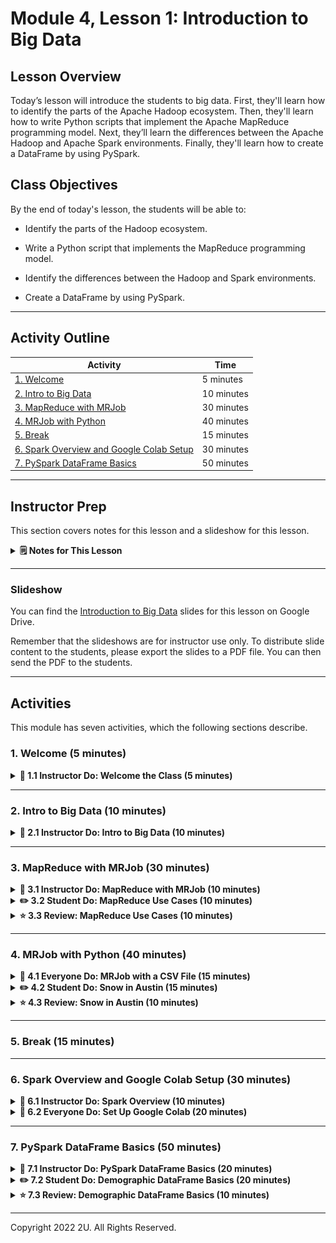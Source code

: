 # Module 4, Lesson 1: Introduction to Big Data

## Lesson Overview

Today’s lesson will introduce the students to big data. First, they'll learn how to identify the parts of the Apache Hadoop ecosystem. Then, they'll learn how to write Python scripts that implement the Apache MapReduce programming model. Next, they’ll learn the differences between the Apache Hadoop and Apache Spark environments. Finally, they'll learn how to create a DataFrame by using PySpark.

## Class Objectives

By the end of today's lesson, the students will be able to:

- Identify the parts of the Hadoop ecosystem.

- Write a Python script that implements the MapReduce programming model.

- Identify the differences between the Hadoop and Spark environments.

- Create a DataFrame by using PySpark.

---

## Activity Outline

| Activity | Time | 
| -- | -- | 
| [1. Welcome](#Section1) | 5 minutes |
| [2. Intro to Big Data](#Section2) | 10 minutes |
| [3. MapReduce with MRJob](#Section3) | 30 minutes |
| [4. MRJob with Python](#Section4) | 40 minutes |
| [5. Break](#Section5) | 15 minutes |
| [6. Spark Overview and Google Colab Setup](#Section6) | 30 minutes |
| [7. PySpark DataFrame Basics](#Section7) | 50 minutes |

---

## Instructor Prep

This section covers notes for this lesson and a slideshow for this lesson.

<details>
  <summary><strong>🗒️ Notes for This Lesson</strong></summary>

* Today’s lesson will primarily focus on familiarizing the students with MapReduce, Hadoop, and Spark. It will cover basic MapReduce concepts, and the students will get the opportunity to write a Python script that implements MapReduce. The students will get set up with Spark and learn how to use PySpark with external databases.

* Today’s lesson is intended to help the students understand the basics of PySpark and to prepare them for the next three classes, which cover Spark SQL and Spark optimization.

* Because MapReduce and Spark are newer concepts for the students, some might struggle with parts of the setup and the basic functions. So, feel free to spend extra time as needed and where you think is best.

* The TAs should be ready to help explain and break down concepts for any students who struggle to grasp the material.

* Remind the students that they can download the files and instructions for the activities by using the AWS links in Canvas. Please send out the files and instructions to any students who haven't downloaded the files for today.

</details>

---

### <a name="slideshow"></a> Slideshow

You can find the [Introduction to Big Data](https://docs.google.com/presentation/d/1Snzph1Gh9m_xkoGOUkoPhT6uFa5x3jYjVT0Go1JfYBs/edit?usp=sharing) slides for this lesson on Google Drive.

Remember that the slideshows are for instructor use only. To distribute slide content to the students, please export the slides to a PDF file. You can then send the PDF to the students.

---

## Activities

This module has seven activities, which the following sections describe.

### 1. <a name="Section1"></a> Welcome (5 minutes)

<details>
  <summary><strong>📣 1.1 Instructor Do: Welcome the Class (5 minutes)</strong></summary>

* Open the slides, and welcome the students to class.

* Let the students know that today's lesson will begin the “Big Data and Spark” unit. 

* Explain the class objectives, and point out that today’s lesson will serve as an introduction to big data and how to use Hadoop (specifically, mrjob) and Spark (specifically, PySpark and Spark SQL) to map and reduce big datasets.

</details>

--- 

### 2. <a name="Section2"></a> Intro to Big Data (10 minutes)

 <details>
  <summary><strong>📣 2.1 Instructor Do: Intro to Big Data (10 minutes)</strong></summary>
  <br>

* Note that In this activity, the students will learn about big data. You’ll cover what big data is, just how big it is, what the four Vs of big data are, and which technologies we'll use to process big data. The students might use some of these skills in their careers, so it's important that they understand all these basics. Today's class will cover a few of the most popular big data technologies, including Hadoop (specifically, mrjob) and Spark (specifically, PySpark and Spark SQL).

* Continue going through the slides to introduce big data to the class.

* Explain that **big data** refers to a large amount of structured, unstructured, or semi-structured data that’s received at a fast rate, that’s received with the utmost accuracy, and that needs to be processed at a high capacity. Continue explaining big data as follows:

  * Large datasets have been on the rise since the inception of the internet. But, what’s a large dataset? And, just how big is big data? 

  * In the late 1990s, the term “big data” referred to any information that filled more than a gigabyte. Today, big data can range from hundreds of gigabytes to exabytes of data. To give us an idea of just how big these amounts are, the following table lists data sizes along with an example of what each size might contain:

    | Size | Example | 
    |----|----|
    | One kilobyte (KB) | A paragraph in a text document |
    | One megabyte (MB) | A small novel |
    | One gigabyte (GB) | Either about 10,000 rows in a CSV file or one low-definition streamed movie |
    | One terabyte (TB) | About 500 hours worth of videos on the internet |
    | One petabyte (PB) | About 11,000 high-definition movies |
    | One exabyte (EB) | About 11 million high definition movies |

    **Note:** Netflix has about 100 petabytes worth of stored videos across the world.

  * Generally, we consider a dataset to be big data if it’s too large for an operational database. An **operational database** allows users to modify, retrieve, and manage data in real time. Operational databases might include those for payroll records, customer information, and employee data.

  * Because no clear line exists between big data and a regular dataset, we sometimes find it hard to identify the right tools for the job.

  * With big data, we generally can't use the wrong tool for the job. But, using a tool like MapReduce or Spark might be unnecessary if we need to process only a few lines of data.

  * Those tools can process data that’s much, much bigger.

  * So, using a tool like Hadoop or Spark might be extreme for a specific job. Some employers might want you to use Spark because it’s a fantastic tool. But, it’s not necessarily the best tool for the job if only a small amount of data exists.

* Explain the four Vs of big data:

  * **Volume:** The size of the data.

  * **Velocity:** The rate at which the data is received.

  * **Variety:** The diversity of the data: structured, unstructured, or semi-structured.

  * **Veracity:** The uncertainty of the data. That is, how accurate is the data? Does it include errors, abnormalities, or biases?

* Share the technologies that we can use when dealing with big data, as follows:

  * Several technologies exist that we can use when dealing with big data. But, Apache Hadoop is one that’s commonly used to process big data. Hadoop was developed as part of an open-source project within the Apache Software Foundation.

  * **Hadoop** is an open-source framework for big data. It consists of several components.

  * The **Hadoop Distributed File System (HDFS)** enables the efficient and cheap storage of large quantities of data across multiple servers while minimizing the risk of data loss.

  * **Hive** is a SQL-like query tool for big data.

  * **MapReduce** simultaneously processes vast amounts of multi-terabyte datasets in large clusters, or on multiple servers, in a fault-tolerant manner.

  * To understand MapReduce with an analogy, imagine that you want to know the number of books that a library contains. You can divide this problem into two tasks. The first is counting the books, which corresponds to the mapping part. The second is tallying all the results, which corresponds to the reducing part.

  * Hadoop has several other components, too. Remember that Hadoop is a suite of tools that’s designed to meet the challenges of processing large amounts of data.

* Tell the students that they’ll practice these skills in the upcoming activities.

* Answer any questions before moving on.

 </details>

---

### 3. <a name="Section3"></a> MapReduce with MRJob (30 minutes)

<details>
  <summary><strong>📣 3.1 Instructor Do: MapReduce with MRJob (10 minutes)</strong></summary>
  <br>

* Note that you’ll now present a deeper dive into MapReduce. Although Spark is typically a more popular choice, the students might use MapReduce in their careers. So, it’s important that they understand both the context and the role of MapReduce in big data.

* Continue going through the slides to introduce MapReduce with MRJob to the class, as follows:

  * We’ll take our first dip into the vast ocean that is big data through MRJob. **MRJob** is a Python library that people can use to locally prototype MapReduce jobs.

  * Let’s learn what a MapReduce job is and what it’s used for.

  * Google created MapReduce with the initial purpose of indexing all the information on the internet. Now, people use MapReduce as a way to distribute and process the data in a cluster. Basically, a MapReduce job divides the input data into chunks, which the map tasks process in a parallel manner.

  * **Mapping** means splitting up data, preprocessing it, and then converting it into key-value pairs.

  * **Reducing** means aggregating the results.

  * Consider the following example use case for MapReduce:

    * Imagine that our organization collects temperature data every day of the year for a city in the United States. This implies that for a particular year, we'll have 365 files&mdash;each of which contains a list of temperatures for each day. The day temperature data forms key-value pairs.

  * We can use MapReduce to find many aggregations. But, one example is the average maximum temperature for each day over all the days in the dataset.

* Answer any questions before moving on.

</details>

<details>
  <summary><strong>✏️ 3.2 Student Do: MapReduce Use Cases (10 minutes)</strong></summary>
<br>

* Continue with the slides to explain this activity.

* Explain that the students will find common use cases of MapReduce. Being able to research and learn about other common use cases is an important skill to have in their careers.

**File:**

  * [README.md](Activities/01-Stu_MapReduceUseCases/README.md)

</details>

<details>
  <summary><strong>⭐ 3.3 Review: MapReduce Use Cases (10 minutes)</strong></summary>
<br>

* Continue with the slides, and review the activity.

* Open the [README.md](Activities/01-Stu_MapReduceUseCases/Solved/README.md) solution, and then share some possible use cases of MapReduce with the students.

* Make sure to do the following:

  * Ask the students which use cases they found.

  * Discuss the use cases that the solution file supplies.

* Answer any questions before moving on.

</details>

---

### 4. <a name="Section4"></a> MRJob with Python (40 minutes)

<details>
  <summary><strong>🎉 4.1 Everyone Do: MRJob with a CSV File (15 minutes)</strong></summary>
<br>

* **Files:**

  * [hot_solved.py](Activities/02-Evr_MrJob_CSV/Solved/hot_solved.py)

  * [austin_weather_2017.csv](Activities/02-Evr_MrJob_CSV/Resources/austin_weather_2017.csv)

* Continuing with the slides, lead the students through this activity.

* Explain that in an earlier activity, the students learned about real-life use cases for MapReduce. Now, they’ll learn how to implement MapReduce by using MRJob. And although PySpark tends to be more popular in the data engineering and data science fields, it's important to learn the context of MapReduce and how to implement it. 

* Explain that in this activity, we'll use MRJob with a CSV file to count the number of hot days in Austin, Texas.

* Remind the students that MapReduce is intended to distribute and process large data files.

* Tell the students that MRJob is a Python package that we can use to locally test our MapReduce code on our own computers. And, people often refer to MapReduce code as **MapReduce jobs**. 

* Send out the link to [Writing your first job](https://mrjob.readthedocs.io/en/latest/guides/quickstart.html#writing-your-first-job) in the MRJob documentation. Then have the students install MRJob into their PythonDataSci conda environments by running the following command:

  ```text
  pip install mrjob
  ````

* Tell the students to open the `austin_weather_2017.csv` file.

* Open [hot_solved.py](Activities/02-Evr_MrJob_CSV/Solved/hot_solved.py), and then live code the solution, making sure to point out the following:

  * First, we import the `MRJob` class, as the following code shows:

    ```python
    from mrjob.job import MRJob
    ```

  * Next, we create a class named `Hot_days` that inherits the `MrJob` class, as the following code shows:

    ```python
    class Hot_Days(MRJob):
    ```

  * In the `mapper` function, we split each line in the CSV file on the comma (",") and save the values in the array to the following variables: `station`, `name`, `state`, `date`, `snow`, `tmax`, and `tmin`, as the following code shows:

    ```python
    def mapper(self, key, line):
        (station, name, state, date, snow, tmax, tmin) = line.split(",")
    ```

  * Then, we use a conditional statement to find the days when the temperature was greater than or equal to 100 degrees, as the following code shows:

    ```python
    if tmax and int(tmax) >= 100:
        yield name, 1
    ```
 
    * Because some lines of data don't have a value for `tmax`, we need to ensure that its value isn’t "none" in the conditional statement.

    * We read in the `tmax` value as a string but must convert it to an integer before we can compare it with 100.

    * If `tmax` passes the condition, we yield the name of the station where the temperature was recorded and 1. The `yield` statement produces a sequence of key-value pairs that get passed to the `reducer` function..

  * The `reducer` function takes three arguments: `self` and the key-value pairs from the `mapper` function output. We can name the key-value pairs anything we want. In this case, we use `name` for the name of the station and `hot` for the hot days. Inside the `reducer` function, we aggregate the sum of the days for which it was over 100 degrees for each location, as the following code shows:

    ```python
    def reducer(self, name, hot):
        yield name, sum(hot)
    ```

  * Next, let’s find out how to get all the days with a temperature that was greater than or equal to 100 degrees for all the weather stations in Austin, Texas.

  * In Terminal (on macOS) or Git Bash (on Windows), navigate to the `02-Evr_MrJob_CSV` folder, and then run the following command: 

    ```text
    python Solved/hot_solved.py austin_weather_2017.csv
    ```

    Notice that we use the `python` command to run the `hot_solved.py` file. Then, we must add the name of the file that we want to run our `HotDays` class on. The following image shows the result of running our command:

    ![A screenshot depicts the output.](Images/MrJob_output.png)

    As the preceding image shows, four weather stations in Austin recorded days with a temperature that was greater than or equal to 100 degrees. And, the output lists each of those weather station names along with the number of days that each recorded a hot temperature.

* Answer any questions before moving on. 

</details>

<details>
  <summary><strong>✏️ 4.2 Student Do: Snow in Austin (15 minutes)</strong></summary>
  <br>

* Continue with the slides to explain this activity.

* Explain that the students will use MRJob to return the days when it snowed in Austin, Texas.

**Files:**

  * [README.md](Activities/03-Stu_Austin_Snow/README.md)

  * [austin_weather_2017.csv](Activities/03-Stu_Austin_Snow/Resources/austin_weather_2017.csv)

</details>

<details>
  <summary><strong>⭐ 4.3 Review: Snow in Austin (10 minutes)</strong></summary>
  <br>

* Send out the following solution files to the students:

  * [snow.py](Activities/03-Stu_Austin_Snow/Solved/snow.py)

  * [bonus.py](Activities/03-Stu_Austin_Snow/Solved/bonus.py)

* Continue with the slides, and review the activity.

* Open `snow.py`, and then review the code (while answering any questions that arise) as follows:

  **Note:** Ask for a student volunteer to describe each part of the code.

  * In the mapper, we split on the comma (",") and save the respective variables.

  * The `if` statement checks for data in the `snow` variable, converts it to the `float` data type, and checks if the value is greater than zero.

  * If the value is greater than zero, the mapper yields the date and 1.

  * The reducer should yield the date and the maximum from the list of 1s. That way, we’ll produce only one date with a 1. If we used `sum`, we’d return all the dates with a number representing the number of stations that recorded snow data on that date.

* The solution code is as follows:

  ```python
  from mrjob.job import MRJob


  class Snow_days(MRJob):

      def mapper(self, key, line):
          (station, name, state, date, snow, tmax, tmin) = line.split(",")
          if snow and float(snow) > 0:
              yield date, 1

      def reducer(self, date, snow):
          yield date, max(snow)


  if __name__ == "__main__":
      Snow_days.run()
  ```

* Answer any remaining questions about MapReduce, MRJob, or this activity.

* Next, review the `bonus.py` solution, as follows:

  * This time, we yield the date and the amount of snow from the mapper.

  * When the reducer yields `max(snow)`, it finds the maximum amount of snow on that date.

  * The solution code is as follows:

    ```python
    from mrjob.job import MRJob


    class Snow_days(MRJob):

        def mapper(self, key, line):
            (station, name, state, date, snow, tmax, tmin) = line.split(",")
            if snow and float(snow) > 0:
                yield date, 1

        def reducer(self, date, snow):
            yield date, max(snow)


    if __name__ == "__main__":
        Snow_days.run()
    ```

* Answer any questions before moving on.

</details>

---

### 5. <a name="Section5"></a> Break (15 minutes)

---

### 6. <a name="Section6"></a> Spark Overview and Google Colab Setup (30 minutes)

 <details>
  <summary><strong>📣 6.1 Instructor Do: Spark Overview (10 minutes)</strong></summary>
  <br>

* **Files:**

  * [spark_dataframe_basics.ipynb](Activities/04-Ins_Pyspark_DataFrames_Basics/Solved/Data_Transformation_and_Cleaning.ipynb)

  * [food.csv](Activities/04-Ins_Pyspark_DataFrames_Basics/Resources/food.csv)

* Send out `spark_dataframe_basics.ipynb` so that any students who want to follow along with your demonstration can do so.

* Continuing with the slides, explain that you'll provide an overview of Spark to the class, including its background and why it was developed.

* Introduce Spark by explaining the following:

  * MapReduce was an amazing leap forward for handling massive amounts of data, but it was still slow. So, the AMPLab group at UC Berkeley came up with the idea of storing data in Resilient Distributed Datasets (RDDs) and using memory instead of disk space. That improved the speed by 100 times.

    * Although AMPLab developed Spark, they later donated it to the Apache Software Foundation&mdash;which now maintains it. That’s why you might find it called Apache Spark, just like you might find Hadoop called Apache Hadoop.

  * As Spark evolved to its current version, 3.x, the direct use of RDDs was simplified by the use of datasets and DataFrames. 

  * Spark can be programmed in Scala, Python, Java, R, and SQL. It has a rich ecosystem and is very scalable.

    * We'll use PySpark, which allows us to interface with the RDDs in Spark by using the Python API. 

  * Spark uses in-memory computation instead of a disk-based solution. That means it has a limited need to read or write data from disks.

  * Spark has two other components: Spark SQL and Spark Streaming. We'll learn more about Spark SQL later in this course.

* Answer any questions before moving on.

 </details>

 <details>
  <summary><strong>🎉 6.2 Everyone Do: Set Up Google Colab (20 minutes)</strong></summary>
  <br>

* Continuing with the slides, lead the students through this activity.

* Explain that the students will set up Google Colab so that they can begin to program Spark code.

* Introduce Google Colab as follows:

  * **Google Colaboratory**, or **Google Colab**, is a tool that we can use to run Spark jobs&mdash;without having to do all the setup on our computers.

  * In your future careers, you might not use Google Colab as your environment very often. But, it offers a fantastic place to learn and practice.

  * In your future careers, you’ll more often set up Spark to run on your local computer or use a vendor that provides Spark capability.

  * In today’s lesson, we’ll use cloud-based Jupyter notebooks to run Spark. Specifically, we’ll use Google Colab Jupyter notebooks, which are Google-hosted Jupyter notebooks.

  * These Google Colab Jupyter notebooks allow for an easier installation of Spark and the use of cloud computing power.

* Note that the students will each need a Google account to use these notebooks. If anyone doesn’t already have such an account, encourage them to sign up now.

#### Set Up Google Colab

To set up Google Colab, instruct the students to follow along on their computers, and then complete the following steps:

1. Go to [Welcome To Colaboratory](https://colab.research.google.com/notebooks/welcome.ipynb).

2. Once you have a Google account set up, go to [Google drive](https://www.google.com/drive/), and then select the “Go to Google Drive” button.

    ![“”](Images/google_go_to_google_drive.png)

3. Notice that My Drive displays. Select the New button. (Note that we’re going to add the Google Colaboratory application to our folders.)

    ![“”](Images/google_new.png)

4. Scroll down, and then select “Connect more apps.”

      ![“”](Images/google_add_colab.png)

    * In the “Search apps” box, enter "colab" (without the quotation marks), and then press Enter to search for the Colaboratory application.

      ![“”](Images/google_connect-colab.png)

    * Select the Colaboratory application.

5. Select the New button, select More, and then select Colaboratory to create a Colab notebook.

    ![“”](Images/google_create-notebook.png)

6. Notice that a new tab opens with a new notebook. And, the functionality resembles that of Jupyter Notebook, but now, everything is hosted online.

7. Be aware that we can upload notebooks directly to Colab. To upload the [spark_dataframe_basics.ipnyb](Activities/04-Ins_Pyspark_DataFrames_Basics/Solved/spark_dataframe_basics.ipynb) file, complete the following steps:

    * In the Colab notebook that you just opened, on the File menu, select “Upload notebook.”

      ![“”](Images/google_upload_notebook.png)

    *  Select the `spark_dataframe_basics.ipnyb` file to upload it to the `Colaboratory` folder. Alternatively, you can click the file on your computer and then place it in the `Colaboratory` folder.

8. Note that when you upload notebooks, their location in Google Drive defaults to the `Colaboratory` folder. But, you can move them to any folder in your Google Drive.

* Answer any questions before moving on.

</details>

---

### 7. <a name="Section7"></a> PySpark DataFrame Basics (50 minutes)

<details>
  <summary><strong>📣 7.1 Instructor Do: PySpark DataFrame Basics (20 minutes)</strong></summary>
  <br>

* Explain that the students will now learn how to use the Python API for Spark (PySpark) and how to write PySpark code. PySpark tends to be more popular than the Scala API for Spark because of the popularity of Python.

* Introduce PySpark and how to write PySpark code as follows:

  * When using Colab, each time that you open a new notebook, you need to install Spark and create a Spark session.

* Note that next, you’ll demonstrate how to use PySpark.

#### PySpark Demonstration

1. In Colab, open [spark_dataframe_basics.ipnyb](Activities/04-Ins_Pyspark_DataFrames_Basics/Solved/spark_dataframe_basics.ipynb).

2. Explain the first two code blocks as follows:

    * The first block of code might seem challenging. But, it just installs Spark into our Colab environment. That takes only a few seconds and saves us from the trouble of locally configuring Spark.

      **Important:** Spark constantly gets updated. So, the version in the code might be outdated. If you run into an issue with installing Spark, go to the [Index of /spark](http://www.apache.org/dist/spark/) to find the most current version, and then update the version in the variable. You’ll need to update this for all your notebooks. 

    * The second block of code starts a new Spark session and names it `DataFrameBasics`, as the following code shows:

      ```python
      # Start Spark session
      from pyspark.sql import SparkSession
      spark = SparkSession.builder.appName("DataFrameBasics").getOrCreate()
      ```

    * A **Spark session** is a way for you to control your Spark application. Before interacting with Spark, you need to start a session and name the app. You can use any name, but it’s recommended to associate the app name with what you’re working on.

    * You’ll need to run these two blocks of code with every new notebook that will use Spark. Only the app name will change.

3. Note that we’ve now installed Spark in the notebook and started a session.

4. Explain that we can manually create a DataFrame by using the `createDataFrame` function, as the following code shows:

    ```python
    # Create DataFrame manually
    dataframe = spark.createDataFrame([
                                      (0, "Here is our DataFrame"),
                                      (1, "We are making one from scratch"),
                                      (2, "This will look very similar to a Pandas DataFrame")
    ], ["id", "words"])

    dataframe.show()
    ```

#### Reading From Amazon S3 Buckets

1. Explain that next, you'll demonstrate how to read an external file from an Amazon Simple Storage Service (S3) data storage bucket by using PySpark.

2. Mention that accessing data from external sources is something that data engineers and data scientists do:

    * Data engineers extract data from external sources, transform the data, and load the transformed data in a database. 

    * Data scientists use statistics and machine learning algorithms on the transformed data to extract meaning from data and interpret it.

3. Introduce S3 as follows:

    * **S3** is a service from Amazon Web Services (AWS) that we can use to store files in the cloud.

    * A **bucket** is like a separate folder where we can store files. Buckets generally help keep files organized.

    * We can access the files in S3 buckets in various ways. Today, we’ll practice directly reading in files from S3 buckets as part of our PySpark code.

4. Explain that Colab can read datasets directly from the cloud rather than from local files. For example, Colab reads data from an S3 bucket in the following code:

    ```python
    # Read in data from S3 Buckets
    from pyspark import SparkFiles
    url = "https://2u-data-curriculum-team.s3.amazonaws.com/nflx-data-science-adv/week-4/food.csv"
    spark.sparkContext.addFile(url)
    df = spark.read.csv(SparkFiles.get("food.csv"), sep=",", header=True)
    ```

5. Explain that like Pandas, Spark has a way to read in data and store it as a DataFrame. Spark DataFrames conceptually resemble Pandas DataFrames. But with Spark, the data is distributed.

    * Spark DataFrames organize data in a column-and0row format, where each column represents a variable, and each row represents a data point.

    * Spark DataFrames take in data from various sources, apply transformations, and collect and display data.

    * When JSON data gets loaded, the schema might not always be correct. So, Spark allows for importing types and manually setting the schema.

    * Accessing and manipulating data in Spark resembles doing so in Pandas.

6. Explain that a `StructField` takes the column name, defines the data type, and takes a Boolean. This is necessary because JSON files need to have the schema manually set. 

    * Spark uses the `show()` method to display data from DataFrames.

    * Spark can access a DataFrame in many ways.

7. Explain that we can manipulate columns by using the `withColumn()` method, and then demonstrate how to manipulate the "newprice" column, as the following code shows:

    ```python
    # Add new column
    dataframe.withColumn('newprice', dataframe['price']).show()
    ```

8. Explain that we can also rename columns by using the `withColumnRenamed()`method, and then demonstrate how to rename the "price" column, as the following code shows:

    ```python
    # Update column name
    dataframe.withColumnRenamed('price','newerprice').show()
    ```

9. Explain that we can make a list from columns by using the `collect()` method, as the following code shows:

    ```python
    # Collecting a column as a list
    dataframe.select("price").collect()
    ```

10. Demonstrate how to use the `toPandas()` method to convert a PySpark DataFrame to a Pandas DataFrame, as the following code shows:

    ```python
    import pandas as pd
    pandas_df = dataframe.toPandas()
    ```

    Mention that we should do this only for summarized or aggregated subsets of the original Spark DataFrame. 

11. Send out the link to the [PySpark Documentation](http://spark.apache.org/docs/latest/api/python/index.html) in the official Spark documentation for the students to further explore on their own.

12. Answer any questions before moving on.

</details>

<details>
  <summary><strong>✏️ 7.2 Student Do: Demographic DataFrame Basics (20 minutes)</strong></summary>
  <br>

* Continue with the slides to explain this activity.

* Explain that the students will use PySpark DataFrame basics to analyze demographic data.

**Files:**

  * [README.md](Activities/05-Stu_Pyspark_DataFrames_Basics/README.md)

  * [demographics.ipynb](Activities/05-Stu_Pyspark_DataFrames_Basics/Unsolved/demographics.ipynb)

  * [demographics.csv](Activities/05-Stu_Pyspark_DataFrames_Basics/Resources/demographics.csv)

</details>

<details>
  <summary><strong>⭐ 7.3 Review: Demographic DataFrame Basics (10 minutes)</strong></summary>
  <br>

* Send out the following solution file to the students:

  * [demographics.ipynb](Activities/05-Stu_Pyspark_DataFrames_Basics/Solved/demographics.ipynb) 

* Continue with the slides, and review the activity.

* In Google Colab, open `demographics.ipynb`, and then review the code (while answering any questions that arise) as follows:

  * We install Spark and start a Spark session.

  * We store the URL to the data in a variable.

  * Spark adds the file with `spark.sparkContext.addFile(url)`.

  * We use Spark to read in the data, which is comma separated and includes the header, as the following code shows:

    ```python
    spark.read.csv(SparkFiles.get("demographics.csv"), sep=",", header=True)
    ```

  * We use `df.columns` to observe the list of column names.

  * We get a summary of the DataFrame columns by using the `show()` method, which resembles the `head()` method in Pandas.

  * We use `describe()` and `printSchema()` to show the schema.

  * We can select specific columns to use with `describe`.

  * We can rename the "Salary" column by using `withColumnRenamed`.

  * We can add a new "Salary" column that multiplies each "Salary (1k)" column by 1,000.

* Answer any questions before moving on.

</details>

---

Copyright 2022 2U. All Rights Reserved.